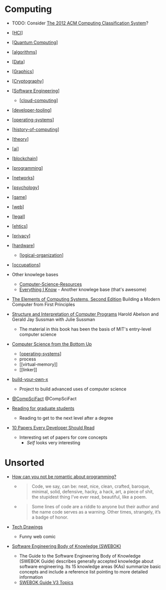 Computing
=========

* TODO: Consider [The 2012 ACM Computing Classification System](https://www.acm.org/publications/class-2012)? 

* [[HCI]]
* [[Quantum Computing]]
* [[algorithms]]
* [[Data]]
* [[Graphics]]
* [[Cryptography]]
* [[Software Engineering]]
    * [[cloud-computing]]
* [[developer-tooling]]
* [[operating-systems]]
* [[history-of-computing]]
* [[theory]]
* [[ai]]
* [[blockchain]]
* [[programming]]
* [[networks]]
* [[psychology]]
* [[game]]
* [[web]]
* [[legal]]
* [[ehtics]]
* [[privacy]]
* [[hardware]]
    * [[logical-organization]]

* [[occupations]]

* Other knowlege bases
    * [Computer-Science-Resources](https://github.com/the-akira/Computer-Science-Resources)
    * [Everything I Know](https://wiki.nikitavoloboev.xyz/) - Another knowlege base (that's awesome)

* [The Elements of Computing Systems, Second Edition](https://mitpress.mit.edu/books/elements-computing-systems-second-edition) Building a Modern Computer from First Principles

* [Structure and Interpretation of Computer Programs](https://mitpress.mit.edu/sites/default/files/sicp/full-text/book/book.html) Harold Abelson and Gerald Jay Sussman with Julie Sussman 
    * The material in this book has been the basis of MIT's entry-level computer science
* [Computer Science from the Bottom Up](https://www.bottomupcs.com/)
    * [[operating-systems]]
    * process
    * [[virtual-memory]]
    * [[linker]]
* [build-your-own-x](https://github.com/danistefanovic/build-your-own-x)
    * Project to build advanced uses of computer science

* [@CompSciFact](https://twitter.com/CompSciFact) @CompSciFact

* [Reading for graduate students](http://matt.might.net/articles/books-papers-materials-for-graduate-students/)
    * Reading to get to the next level after a degree
* [10 Papers Every Developer Should Read](https://michaelfeathers.silvrback.com/10-papers-every-developer-should-read-at-least-twice)
    * Interesting set of papers for core concepts
        * _Self_ looks very interesting

Unsorted
========

* [How can you not be romantic about programming?](https://thorstenball.com/blog/2020/09/08/how-can-you-not-be-romantic-about-programming/)
    * > Code, we say, can be: neat, nice, clean, crafted, baroque, minimal, solid, defensive, hacky, a hack, art, a piece of shit, the stupidest thing I’ve ever read, beautiful, like a poem.
    * > Some lines of code are a riddle to anyone but their author and the name code serves as a warning. Other times, strangely, it’s a badge of honor.
* [Tech Drawings](https://vincentdnl.com/drawings/)
    * Funny web comic


* [Software Engineering Body of Knowledge (SWEBOK)](https://www.computer.org/education/bodies-of-knowledge/software-engineering)
    * The Guide to the Software Engineering Body of Knowledge (SWEBOK Guide) describes generally accepted knowledge about software engineering. Its 15 knowledge areas (KAs) summarize basic concepts and include a reference list pointing to more detailed information
    * [SWEBOK Guide V3 Topics](https://www.computer.org/education/bodies-of-knowledge/software-engineering/topics)


[//begin]: # "Autogenerated link references for markdown compatibility"
[HCI]: HCI.md "HCI"
[Quantum Computing]: quantum-computing.md "Quantum Computing"
[algorithms]: algorithms.md "Algorithms"
[Data]: data.md "Data"
[Graphics]: graphics.md "Graphics"
[Cryptography]: cryptography.md "Cryptography"
[Software Engineering]: software-engineering.md "Software Engineering"
[cloud-computing]: cloud-computing.md "Cloud Computing"
[developer-tooling]: developer-tooling.md "developer-tooling"
[operating-systems]: operating-systems.md "Operating Systems"
[history-of-computing]: history-of-computing.md "History of Computing"
[theory]: theory.md "Theory"
[ai]: ai.md "AI (Artificial Intelligence)"
[blockchain]: blockchain.md "Blockchain"
[programming]: programming.md "Programming"
[networks]: networks.md "Networks"
[psychology]: psychology.md "Psychology"
[game]: game.md "Game"
[web]: web.md "Web"
[legal]: legal.md "legal"
[ehtics]: ehtics.md "Ethics"
[privacy]: privacy.md "Privacy"
[hardware]: hardware.md "Hardware"
[logical-organization]: logical-organization.md "Logical Organization"
[occupations]: occupations.md "Occupations"
[//end]: # "Autogenerated link references"